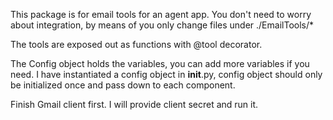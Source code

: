 This package is for email tools for an agent app. 
You don't need to worry about integration, by means of you only 
change files under ./EmailTools/*

The tools are exposed out as functions with @tool decorator.

The Config object holds the variables, you can add more variables if you need.
I have instantiated a config object in __init__.py, config object should only be initialized once
and pass down to each component.

Finish Gmail client first. I will provide client secret and run it.